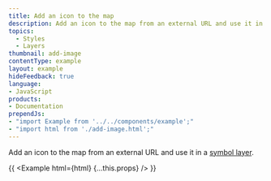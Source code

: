 ```yaml
---
title: Add an icon to the map
description: Add an icon to the map from an external URL and use it in a symbol layer.
topics:
  - Styles
  - Layers
thumbnail: add-image
contentType: example
layout: example
hideFeedback: true
language:
- JavaScript
products:
- Documentation
prependJs:
- "import Example from '../../components/example';"
- "import html from './add-image.html';"
---
```


Add an icon to the map from an external URL and use it in a [symbol layer](https://docs.goong.io/docs/style-spec/layers/#symbol).

{{ <Example html={html} {...this.props} /> }}
